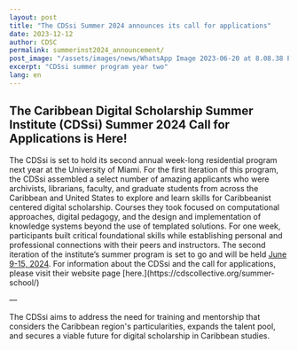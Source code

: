 ```yaml
---
layout: post
title: "The CDSsi Summer 2024 announces its call for applications"
date: 2023-12-12
author: CDSC
permalink: summerinst2024_announcement/
post_image: "/assets/images/news/WhatsApp Image 2023-06-20 at 8.08.38 PM.jpeg"
excerpt: "CDSsi summer program year two"
lang: en
---
```


## The Caribbean Digital Scholarship Summer Institute (CDSsi) Summer 2024 Call for Applications is Here!

<p>The CDSsi is set to hold its second annual week-long residential program next year at the University of Miami. For the first iteration of this program, the CDSsi assembled a select number of amazing applicants who were archivists, librarians, faculty, and graduate students from across the Caribbean and United States to explore and learn skills for Caribbeanist centered digital scholarship. Courses they took focused on computational approaches, digital pedagogy, and the design and implementation of knowledge systems beyond the use of templated solutions. For one week, participants built critical foundational skills while establishing personal and professional connections with their peers and instructors. The second iteration of the institute’s summer program is set to go and will be held <u>June 9-15, 2024</u>. For information about the CDSsi and the call for applications, please visit their website page [here.](https://cdscollective.org/summer-school/)</p>

— 

<p>The CDSsi aims to address the need for training and mentorship that considers the Caribbean region's particularities, expands the talent pool, and secures a viable future for digital scholarship in Caribbean studies.</p>
